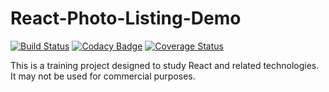 # React-Photo-Listing-Demo
[![Build Status](https://travis-ci.org/psywalker/React-Photo-Listing-Demo.svg?branch=master)](https://travis-ci.org/psywalker/React-Photo-Listing-Demo)
[![Codacy Badge](https://api.codacy.com/project/badge/Grade/68624ecfc80542699525f651a1dd1dd0)](https://www.codacy.com/app/psywalker/React-Photo-Listing-Demo?utm_source=github.com&amp;utm_medium=referral&amp;utm_content=psywalker/React-Photo-Listing-Demo&amp;utm_campaign=Badge_Grade)
[![Coverage Status](https://coveralls.io/repos/github/psywalker/React-Photo-Listing-Demo/badge.svg?branch=master)](https://coveralls.io/github/psywalker/React-Photo-Listing-Demo?branch=master)

This is a training project designed to study React and related technologies. It may not be used for commercial purposes.

